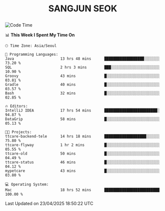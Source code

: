 <h1>
 <p align="center">
   SANGJUN SEOK
 </p>
</h1>

<!--START_SECTION:waka-->
![Code Time](http://img.shields.io/badge/Code%20Time-4%2C271%20hrs%2039%20mins-blue)

📊 **This Week I Spent My Time On** 

```text
🕑︎ Time Zone: Asia/Seoul

💬 Programming Languages: 
Java                     13 hrs 48 mins      ██████████████████░░░░░░░   73.20 % 
SQL                      2 hrs 3 mins        ███░░░░░░░░░░░░░░░░░░░░░░   10.90 % 
Groovy                   43 mins             █░░░░░░░░░░░░░░░░░░░░░░░░   03.81 % 
Gradle                   40 mins             █░░░░░░░░░░░░░░░░░░░░░░░░   03.57 % 
Bash                     32 mins             █░░░░░░░░░░░░░░░░░░░░░░░░   02.85 % 

🔥 Editors: 
IntelliJ IDEA            17 hrs 54 mins      ████████████████████████░   94.87 % 
DataGrip                 58 mins             █░░░░░░░░░░░░░░░░░░░░░░░░   05.13 % 

🐱‍💻 Projects: 
ttcare-backend-tele      14 hrs 18 mins      ███████████████████░░░░░░   75.80 % 
ttcare-flyway            1 hr 2 mins         █░░░░░░░░░░░░░░░░░░░░░░░░   05.55 % 
ttcare-old               50 mins             █░░░░░░░░░░░░░░░░░░░░░░░░   04.49 % 
ttcare-status            46 mins             █░░░░░░░░░░░░░░░░░░░░░░░░   04.12 % 
mypetcare                43 mins             █░░░░░░░░░░░░░░░░░░░░░░░░   03.80 % 

💻 Operating System: 
Mac                      18 hrs 52 mins      █████████████████████████   100.00 % 
```


 Last Updated on 23/04/2025 18:50:22 UTC
<!--END_SECTION:waka-->
